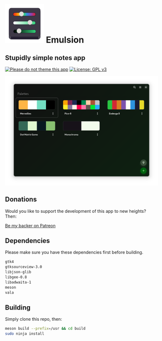 # ![icon](data/icon.png) Emulsion

## Stupidly simple notes app

<!-- <a href='https://flathub.org/apps/details/io.github.lainsce.Emulsion'><img width='240' alt='Download on Flathub' src='https://flathub.org/assets/badges/flathub-badge-en.png'/></a> -->

[![Please do not theme this app](https://stopthemingmy.app/badge.svg)](https://stopthemingmy.app)
[![License: GPL v3](https://img.shields.io/badge/License-GPL%20v3-blue.svg)](http://www.gnu.org/licenses/gpl-3.0)

![Screenshot](data/shot.png)

## Donations 

Would you like to support the development of this app to new heights? Then:

[Be my backer on Patreon](https://www.patreon.com/lainsce)

## Dependencies

Please make sure you have these dependencies first before building.

```bash
gtk4
gtksourceview-3.0
libjson-glib
libgee-0.8
libadwaita-1
meson
vala
```

## Building

Simply clone this repo, then:

```bash
meson build --prefix=/usr && cd build
sudo ninja install
```
